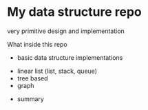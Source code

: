 My data structure repo
=======================

very primitive design and implementation

What inside this repo 

* basic data structure implementations
 - linear list (list, stack, queue)
 - tree based
 - graph

* summary
